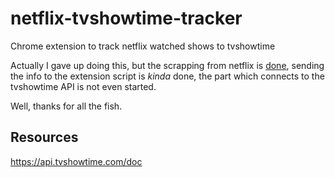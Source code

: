 # netflix-tvshowtime-tracker
Chrome extension to track netflix watched shows to tvshowtime

Actually I gave up doing this, but the scrapping from netflix is [done](src/content/netflix_content.js), sending the info to the extension script is *kinda* done, the part which connects to the tvshowtime API is not even started.

Well, thanks for all the fish.

## Resources
https://api.tvshowtime.com/doc
